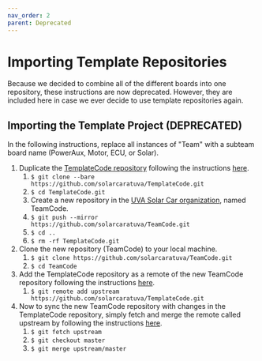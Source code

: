 ```yaml
---
nav_order: 2
parent: Deprecated
---
```


# Importing Template Repositories

Because we decided to combine all of the different boards into one repository, these instructions are now deprecated. However, they are included here in case we ever decide to use template repositories again.

## Importing the Template Project (DEPRECATED)

In the following instructions, replace all instances of "Team" with a subteam board name (PowerAux, Motor, ECU, or Solar).

1. Duplicate the [TemplateCode repository](https://github.com/solarcaratuva/TemplateCode) following the instructions [here](https://docs.github.com/en/github/creating-cloning-and-archiving-repositories/duplicating-a-repository#mirroring-a-repository). 
    1. `$ git clone --bare https://github.com/solarcaratuva/TemplateCode.git`
    1. `$ cd TemplateCode.git`
    1. Create a new repository in the [UVA Solar Car organization](https://github.com/solarcaratuva), named TeamCode.
    1. `$ git push --mirror https://github.com/solarcaratuva/TeamCode.git`
    1. `$ cd ..`
    1. `$ rm -rf TemplateCode.git`
1. Clone the new repository (TeamCode) to your local machine.
    1. `$ git clone https://github.com/solarcaratuva/TeamCode.git`
    1. `$ cd TeamCode`
1. Add the TemplateCode repository as a remote of the new TeamCode repository following the instructions [here](https://docs.github.com/en/github/collaborating-with-issues-and-pull-requests/configuring-a-remote-for-a-fork).
    1. `$ git remote add upstream https://github.com/solarcaratuva/TemplateCode.git`
1. Now to sync the new TeamCode repository with changes in the TemplateCode repository, simply fetch and merge the remote called upstream by following the instructions [here](https://docs.github.com/en/github/collaborating-with-issues-and-pull-requests/syncing-a-fork).
    1. `$ git fetch upstream`
    1. `$ git checkout master`
    1. `$ git merge upstream/master`
